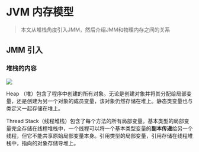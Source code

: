 # JVM 内存模型

> 本文从堆栈角度引入JMM，然后介绍JMM和物理内存之间的关系



## JMM 引入

### 堆栈的内容

![](https://gitee.com/ngwingbun/picgo-image/raw/master/images/20220406100824.png)

Heap （堆）包含了程序中创建的所有对象。无论是创建对象并将其分配给局部变量，还是创建为另一个对象的成员变量，该对象仍然存储在堆上。静态类变量也与类定义一起存储在堆上。

Thread Stack（线程堆栈）包含了每个方法的所有局部变量。基本类型的局部变量完全存储在线程堆栈中，一个线程可以将一个基本类型变量的**副本传递**给另一个线程，但它不能共享原始局部变量本身。引用类型的局部变量，引用存储在线程堆栈中，指向的对象存储导堆上。